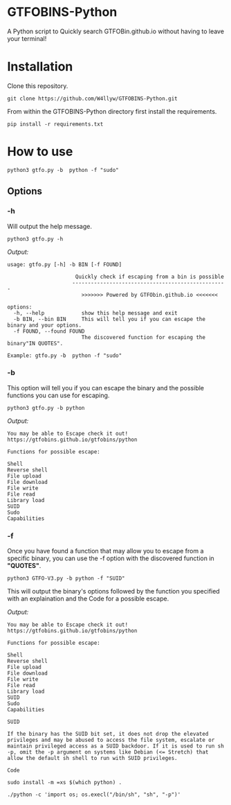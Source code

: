 # GTFOBINS-Python
A Python script to Quickly search GTFOBin.github.io without having to leave your terminal!

# Installation
Clone this repository.
```
git clone https://github.com/W4llyw/GTFOBINS-Python.git
```

From within the GTFOBINS-Python directory first install the requirements.
```
pip install -r requirements.txt
```

# How to use
```
python3 gtfo.py -b  python -f "sudo"
```
## Options
### -h
Will output the help message.
```
python3 gtfo.py -h
```
*Output:*
```
usage: gtfo.py [-h] -b BIN [-f FOUND]

                      Quickly check if escaping from a bin is possible
                     --------------------------------------------------
                        >>>>>>> Powered by GTFObin.github.io <<<<<<<

options:
  -h, --help            show this help message and exit
  -b BIN, --bin BIN     This will tell you if you can escape the binary and your options.
  -f FOUND, --found FOUND
                        The discovered function for escaping the binary"IN QUOTES".

Example: gtfo.py -b  python -f "sudo"
```
### -b 
This option will tell you if you can escape the binary and the possible functions you can use for escaping.
```
python3 gtfo.py -b python
```
*Output:*
```
You may be able to Escape check it out!
https://gtfobins.github.io/gtfobins/python

Functions for possible escape:

Shell
Reverse shell
File upload
File download
File write
File read
Library load
SUID
Sudo
Capabilities
```

### -f 
Once you have found a function that may allow you to escape from a specific binary, you can use the -f option with the discovered function in **"QUOTES"**.
```
python3 GTFO-V3.py -b python -f "SUID"
```
This will output the binary's options followed by the function you specified with an explaination and the Code for a possible escape.

*Output:*
```
You may be able to Escape check it out!
https://gtfobins.github.io/gtfobins/python

Functions for possible escape:

Shell
Reverse shell
File upload
File download
File write
File read
Library load
SUID
Sudo
Capabilities

SUID

If the binary has the SUID bit set, it does not drop the elevated privileges and may be abused to access the file system, escalate or maintain privileged access as a SUID backdoor. If it is used to run sh -p, omit the -p argument on systems like Debian (<= Stretch) that allow the default sh shell to run with SUID privileges. 

Code 

sudo install -m =xs $(which python) .

./python -c 'import os; os.execl("/bin/sh", "sh", "-p")'
```
